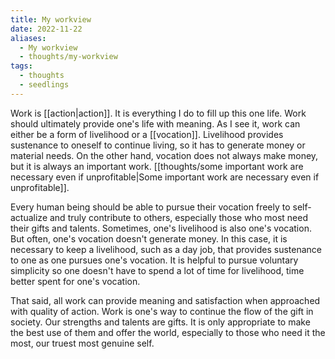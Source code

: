 ```yaml
---
title: My workview
date: 2022-11-22
aliases:
  - My workview
  - thoughts/my-workview
tags:
  - thoughts
  - seedlings
---
```

Work is [[action|action]]. It is everything I do to fill up this one life. Work should ultimately provide one's life with meaning. As I see it, work can either be a form of livelihood or a [[vocation]]. Livelihood provides sustenance to oneself to continue living, so it has to generate money or material needs. On the other hand, vocation does not always make money, but it is always an important work. [[thoughts/some important work are necessary even if unprofitable|Some important work are necessary even if unprofitable]].

Every human being should be able to pursue their vocation freely to self-actualize and truly contribute to others, especially those who most need their gifts and talents. Sometimes, one's livelihood is also one's vocation. But often, one's vocation doesn't generate money. In this case, it is necessary to keep a livelihood, such as a day job, that provides sustenance to one as one pursues one's vocation. It is helpful to pursue voluntary simplicity so one doesn't have to spend a lot of time for livelihood, time better spent for one's vocation.

That said, all work can provide meaning and satisfaction when approached with quality of action. Work is one's way to continue the flow of the gift in society. Our strengths and talents are gifts. It is only appropriate to make the best use of them and offer the world, especially to those who need it the most, our truest most genuine self.